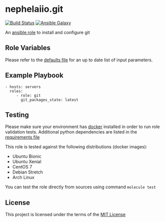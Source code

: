 # nephelaiio.git

[![Build Status](https://travis-ci.org/nephelaiio/ansible-role-git.svg?branch=master)](https://travis-ci.org/nephelaiio/ansible-role-git)
[![Ansible Galaxy](http://img.shields.io/badge/ansible--galaxy-systemd--service-blue.svg)](https://galaxy.ansible.com/nephelaiio/git/)

An [ansible role](https://galaxy.ansible.com/nephelaiio/git) to install and configure git

## Role Variables

Please refer to the [defaults file](/defaults/main.yml) for an up to date list of input parameters.

## Example Playbook

    - hosts: servers
      roles:
         - role: git
           git_packages_state: latest

## Testing

Please make sure your environment has [docker](https://www.docker.com) installed in order to run role validation tests. Additional python dependencies are listed in the [requirements file](https://github.com/nephelaiio/ansible-role-requirements/blob/master/requirements.txt)

This role is tested against the following distributions (docker images):

  * Ubuntu Bionic
  * Ubuntu Xenial
  * CentOS 7
  * Debian Stretch
  * Arch Linux

You can test the role directly from sources using command ` molecule test `

## License

This project is licensed under the terms of the [MIT License](/LICENSE)
